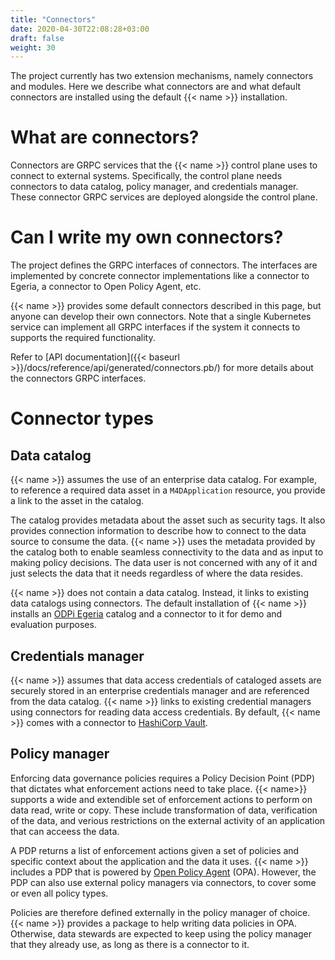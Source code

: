 ```yaml
---
title: "Connectors"
date: 2020-04-30T22:08:28+03:00
draft: false
weight: 30
---
```


The project currently has two extension mechanisms, namely connectors and modules. 
Here we describe what connectors are and what default connectors are installed using the default {{< name >}} installation.

# What are connectors?

<!-- {{< tip >}}
[Watson Knowledge Catalog](www.ibm.com/watson/data-catalogue) connectors are available to provide integration with an enterprise-grade data catalog, policy manager and a credentials-manager for data access credentials 
{{</ tip >}} -->

Connectors are GRPC services that the {{< name >}} control plane uses to connect to external systems. Specifically, the control plane needs connectors to data catalog, policy manager, and credentials manager. These connector GRPC services are deployed alongside the control plane.

# Can I write my own connectors?

The project defines the GRPC interfaces of connectors. The interfaces are implemented by concrete connector implementations like a connector to Egeria, a connector to Open Policy Agent, etc. 

{{< name >}} provides some default connectors described in this page, but anyone can develop their own connectors. Note that a single Kubernetes service can implement all GRPC interfaces if the system it connects to supports the required functionality.

Refer to [API documentation]({{< baseurl >}}/docs/reference/api/generated/connectors.pb/) for more details about the connectors GRPC interfaces.

# Connector types

## Data catalog

{{< name >}} assumes the use of an enterprise data catalog. For example, to reference a required data asset in a `M4DApplication` resource, you provide a link to the asset in the catalog.

The catalog provides metadata about the asset such as security tags. It also provides connection information to describe how to connect to the data source to consume the data. {{< name >}} uses the metadata provided by the catalog both to enable seamless connectivity to the data and as input to making policy decisions. The data user is not concerned with any of it and just selects the data that it needs regardless of where the data resides.

{{< name >}} does not contain a data catalog. Instead, it links to existing data catalogs using connectors. The default installation of {{< name >}} installs an [ODPi Egeria](https://www.odpi.org/projects/egeria) catalog and a connector to it for demo and evaluation purposes.

## Credentials manager

{{< name >}} assumes that data access credentials of cataloged assets are securely stored in an enterprise credentials manager and are referenced from the data catalog. {{< name >}} links to existing credential managers using connectors for reading data access credentials. By default, {{< name >}} comes with a connector to [HashiCorp Vault](https://www.vaultproject.io/).

## Policy manager

Enforcing data governance policies requires a Policy Decision Point (PDP) that dictates what enforcement actions need to take place.
{{< name>}} supports a wide and extendible set of enforcement actions to perform on data read, write or copy. These include transformation of data, verification of the data, and verious restrictions on the external activity of an application that can acceess the data.

A PDP returns a list of enforcement actions given a set of policies and specific context about the application and the data it uses. 
{{< name >}} includes a PDP that is powered by [Open Policy Agent](https://www.openpolicyagent.org/) (OPA). However, the PDP can also use external policy managers via connectors, to cover some or even all policy types. 

Policies are therefore defined externally in the policy manager of choice. {{< name >}} provides a package to help writing data policies in OPA. Otherwise, data stewards are expected to keep using the policy manager that they already use, as long as there is a connector to it.

